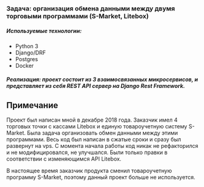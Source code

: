 ### Задача: организация обмена данными между двумя торговыми программами (S-Market, Litebox)
##### Используемые технологии: 
 * Python 3 
 * Django/DRF 
 * Postgres 
 * Docker

##### Реализация: проект состоит из 3 взаимосвязанных микросервисов, и представляет из себя REST API сервер на Django Rest Framework.


## Примечание
Проект был написан мной в декабре 2018 года. Заказчик имел 4 торговых точки с кассами Litebox и единую товароучетную систему S-Market. Была задача организовать обмен данными между этими программами. Весь код был написан в сжатые сроки и сразу был развернут на vps.
С момента начала работы код никак не рефакторился и не модифицировался, не улучшался. Были только правки в соответствии с изменяющимся API Litebox.

В настоящее время заказчик продукта сменил товароучетную программу S-Market, поэтому данный проект больше не используется.   
 
